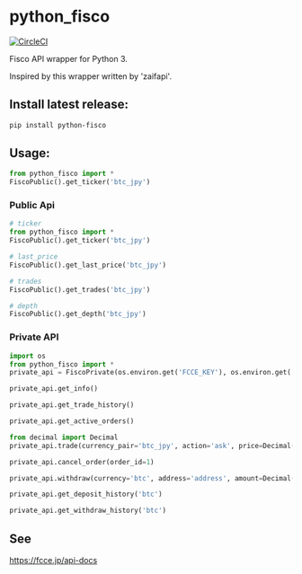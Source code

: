 # python_fisco

[![CircleCI](https://circleci.com/bb/smapira/python-fisco.svg?style=svg)](https://circleci.com/bb/smapira/python-fisco)

Fisco API wrapper for Python 3.

Inspired by this wrapper written by 'zaifapi'.
 
## Install latest release:

```bash
pip install python-fisco
```

## Usage:

```python
from python_fisco import *
FiscoPublic().get_ticker('btc_jpy')
```

### Public Api

```python
# ticker
from python_fisco import *
FiscoPublic().get_ticker('btc_jpy')

# last_price
FiscoPublic().get_last_price('btc_jpy')

# trades
FiscoPublic().get_trades('btc_jpy')

# depth
FiscoPublic().get_depth('btc_jpy')

```

### Private API

```python
import os
from python_fisco import *
private_api = FiscoPrivate(os.environ.get('FCCE_KEY'), os.environ.get('FCCE_SECRET'))

private_api.get_info()

private_api.get_trade_history()

private_api.get_active_orders()

from decimal import Decimal
private_api.trade(currency_pair='btc_jpy', action='ask', price=Decimal(70000), amount=Decimal(0.001))

private_api.cancel_order(order_id=1)

private_api.withdraw(currency='btc', address='address', amount=Decimal(0.001))

private_api.get_deposit_history('btc')

private_api.get_withdraw_history('btc')
```


## See

https://fcce.jp/api-docs

